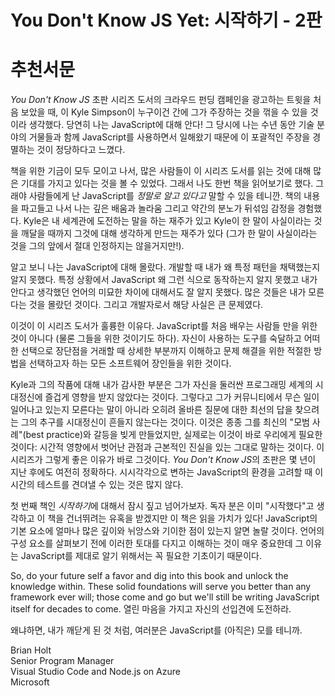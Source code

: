 # You Don't Know JS Yet: 시작하기 - 2판
# 추천서문

*You Don't Know JS* 초판 시리즈 도서의 크라우드 펀딩 캠페인을 광고하는 트윗을 처음 보았을 때, 이 Kyle Simpson이 누구이건 간에 그가 주장하는 것을 꺾을 수 있을 것이라 생각했다. 당연히 나는 JavaScript에 대해 안다! 그 당시에 나는 수년 동안 기술 분야의 거물들과 함께 JavaScript를 사용하면서 일해왔기 때문에 이 포괄적인 주장을 경멸하는 것이 정당하다고 느꼈다.

책을 위한 기금이 모두 모이고 나서, 많은 사람들이 이 시리즈 도서를 읽는 것에 대해 많은 기대를 가지고 있다는 것을 볼 수 있었다. 그래서 나도 한번 책을 읽어보기로 했다. 그래야 사람들에게 난 JavaScript를 *정말로 알고 있다고* 말할 수 있을 테니깐. 책의 내용을 파고들고 나서 나는 깊은 배움과 놀라움 그리고 약간의 분노가 뒤섞임 감정을 경험했다. Kyle은 내 세계관에 도전하는 말을 하는 재주가 있고 Kyle이 한 말이 사실이라는 것을 깨달을 때까지 그것에 대해 생각하게 만드는 재주가 있다 (그가 한 말이 사실이라는 것을 그의 앞에서 절대 인정하지는 않을거지만!).

알고 보니 나는 JavaScript에 대해 몰랐다. 개발할 때 내가 왜 특정 패턴을 채택했는지 알지 못했다. 특정 상황에서 JavaScript 왜 그런 식으로 동작하는지 알지 못했고 내가 안다고 생각했던 언어의 미묘한 차이에 대해서도 잘 알지 못했다. 많은 것들은 내가 모른다는 것을 몰랐던 것이다. 그리고 개발자로서 해당 사실은 큰 문제였다. 

이것이 이 시리즈 도서가 훌륭한 이유다. JavaScript를 처음 배우는 사람들 만을 위한 것이 아니다 (물론 그들을 위한 것이기도 하다). 자신이 사용하는 도구를 숙달하고 어떠한 선택으로 장단점을 거래할 때 상세한 부분까지 이해하고 문제 해결을 위한 적절한 방법을 선택하고자 하는 모든 소프트웨어 장인들을 위한 것이다.  

Kyle과 그의 작품에 대해 내가 감사한 부분은 그가 자신을 둘러싼 프로그래밍 세계의 시대정신에 즐겁게 영향을 받지 않았다는 것이다. 그렇다고 그가 커뮤니티에서 무슨 일이 일어나고 있는지 모른다는 말이 아니라 오히려 올바른 질문에 대한 최선의 답을 찾으려는 그의 추구를 시대정신이 흔들지 않는다는 것이다. 이것은 종종 그를 최신의 "모범 사례"(best practice)와 갈등을 빚게 만들었지만, 실제로는 이것이 바로 우리에게 필요한 것이다: 시간적 영향에서 벗어난 관점과 근본적인 진실을 있는 그대로 말하는 것이다. 이 시리즈가 그렇게 좋은 이유가 바로 그것이다. *You Don't Know JS*의 초판은 몇 년이 지난 후에도 여전히 정확하다. 시시각각으로 변하는 JavaScript의 환경을 고려할 때 이 시간의 테스트를 견뎌낼 수 있는 것은 많지 않다. 

첫 번째 책인 *시작하기*에 대해서 잠시 짚고 넘어가보자. 독자 분은 이미 "시작했다"고 생각하고 이 책을 건너뛰려는 유혹을 받겠지만 이 책은 읽을 가치가 있다! JavaScript의 기본 요소에 얼마나 많은 깊이와 뉘앙스와 기이한 점이 있는지 알면 놀랄 것이다. 언어의 구성 요소를 살펴보기 전에 이러한 토대를 다지고 이해하는 것이 매우 중요한데 그 이유는 JavaScript를 제대로 알기 위해서는 꼭 필요한 기초이기 때문이다.

So, do your future self a favor and dig into this book and unlock the knowledge within. These solid foundations will serve you better than any framework ever will; those come and go but we'll still be writing JavaScript itself for decades to come. 열린 마음을 가지고 자신의 선입견에 도전하라.

왜냐하면, 내가 깨닫게 된 것 처럼, 여러분은 JavaScript를 (아직은) 모를 테니까.

Brian Holt<br>
Senior Program Manager<br>
Visual Studio Code and Node.js on Azure<br>
Microsoft
